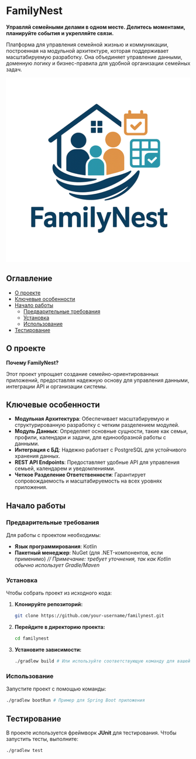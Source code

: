 # FamilyNest

**Управляй семейными делами в одном месте. Делитесь моментами, планируйте события и укрепляйте связи.**

Платформа для управления семейной жизнью и коммуникации, построенная на модульной архитектуре, которая поддерживает масштабируемую разработку. Она объединяет управление данными, доменную логику и бизнес-правила для удобной организации семейных задач.

![FamilyNest Logo](./picture/Logo.png)

## Оглавление

- [О проекте](#о-проекте)
- [Ключевые особенности](#ключевые-особенности)
- [Начало работы](#начало-работы)
  - [Предварительные требования](#предварительные-требования)
  - [Установка](#установка)
  - [Использование](#использование)
- [Тестирование](#тестирование)

## О проекте

**Почему FamilyNest?**

Этот проект упрощает создание семейно-ориентированных приложений, предоставляя надежную основу для управления данными, интеграции API и организации системы.

## Ключевые особенности

- **Модульная Архитектура**: Обеспечивает масштабируемую и структурированную разработку с четким разделением модулей.
- **Модуль Данных**: Определяет основные сущности, такие как семьи, профили, календари и задачи, для единообразной работы с данными.
- **Интеграция с БД**: Надежно работает с PostgreSQL для устойчивого хранения данных.
- **REST API Endpoints**: Предоставляет удобные API для управления семьей, календарем и уведомлениями.
- **Четкое Разделение Ответственности**: Гарантирует сопровождаемость и масштабируемость на всех уровнях приложения.

## Начало работы

### Предварительные требования

Для работы с проектом необходимы:

- **Язык программирования**: Kotlin
- **Пакетный менеджер**: NuGet (для .NET-компонентов, если применимо) *// Примечание: требует уточнения, так как Kotlin обычно использует Gradle/Maven*

### Установка

Чтобы собрать проект из исходного кода:

1. **Клонируйте репозиторий:**
   ```bash
   git clone https://github.com/your-username/familynest.git
   ```

2. **Перейдите в директорию проекта:**
   ```bash
   cd familynest
   ```

3. **Установите зависимости:**
   ```bash
   ./gradlew build # Или используйте соответствующую команду для вашей системы сборки
   ```

### Использование

Запустите проект с помощью команды:
```bash
./gradlew bootRun # Пример для Spring Boot приложения
```

## Тестирование

В проекте используется фреймворк **JUnit** для тестирования. Чтобы запустить тесты, выполните:

```bash
./gradlew test
```
